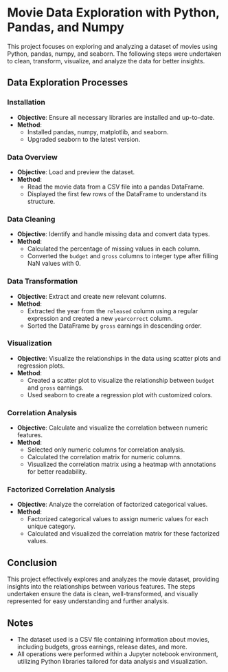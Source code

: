 # Movie Data Exploration with Python, Pandas, and Numpy

This project focuses on exploring and analyzing a dataset of movies using Python, pandas, numpy, and seaborn. The following steps were undertaken to clean, transform, visualize, and analyze the data for better insights.

## Data Exploration Processes

### Installation
- **Objective**: Ensure all necessary libraries are installed and up-to-date.
- **Method**:
  - Installed pandas, numpy, matplotlib, and seaborn.
  - Upgraded seaborn to the latest version.

### Data Overview
- **Objective**: Load and preview the dataset.
- **Method**:
  - Read the movie data from a CSV file into a pandas DataFrame.
  - Displayed the first few rows of the DataFrame to understand its structure.

### Data Cleaning
- **Objective**: Identify and handle missing data and convert data types.
- **Method**:
  - Calculated the percentage of missing values in each column.
  - Converted the `budget` and `gross` columns to integer type after filling NaN values with 0.

### Data Transformation
- **Objective**: Extract and create new relevant columns.
- **Method**:
  - Extracted the year from the `released` column using a regular expression and created a new `yearcorrect` column.
  - Sorted the DataFrame by `gross` earnings in descending order.

### Visualization
- **Objective**: Visualize the relationships in the data using scatter plots and regression plots.
- **Method**:
  - Created a scatter plot to visualize the relationship between `budget` and `gross` earnings.
  - Used seaborn to create a regression plot with customized colors.

### Correlation Analysis
- **Objective**: Calculate and visualize the correlation between numeric features.
- **Method**:
  - Selected only numeric columns for correlation analysis.
  - Calculated the correlation matrix for numeric columns.
  - Visualized the correlation matrix using a heatmap with annotations for better readability.

### Factorized Correlation Analysis
- **Objective**: Analyze the correlation of factorized categorical values.
- **Method**:
  - Factorized categorical values to assign numeric values for each unique category.
  - Calculated and visualized the correlation matrix for these factorized values.

## Conclusion

This project effectively explores and analyzes the movie dataset, providing insights into the relationships between various features. The steps undertaken ensure the data is clean, well-transformed, and visually represented for easy understanding and further analysis.

## Notes

- The dataset used is a CSV file containing information about movies, including budgets, gross earnings, release dates, and more.
- All operations were performed within a Jupyter notebook environment, utilizing Python libraries tailored for data analysis and visualization.
